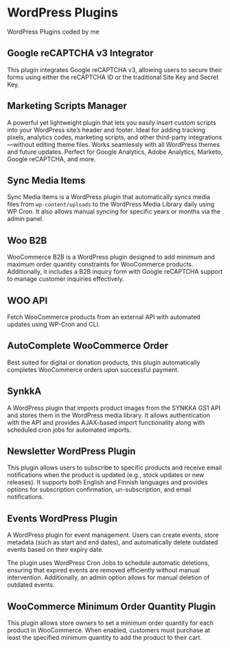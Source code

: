 # WordPress Plugins
WordPress Plugins coded by me

## Google reCAPTCHA v3 Integrator
This plugin integrates Google reCAPTCHA v3, allowing users to secure their forms using either the reCAPTCHA ID or the traditional Site Key and Secret Key.

## Marketing Scripts Manager
A powerful yet lightweight plugin that lets you easily insert custom scripts into your WordPress site’s header and footer. Ideal for adding tracking pixels, analytics codes, marketing scripts, and other third-party integrations—without editing theme files. Works seamlessly with all WordPress themes and future updates. Perfect for Google Analytics, Adobe Analytics, Marketo, Google reCAPTCHA, and more.

## Sync Media Items
Sync Media Items is a WordPress plugin that automatically syncs media files from `wp-content/uploads` to the WordPress Media Library daily using WP Cron. It also allows manual syncing for specific years or months via the admin panel.

## Woo B2B
WooCommerce B2B is a WordPress plugin designed to add minimum and maximum order quantity constraints for WooCommerce products. Additionally, it includes a B2B inquiry form with Google reCAPTCHA support to manage customer inquiries effectively.

## WOO API
Fetch WooCommerce products from an external API with automated updates using WP-Cron and CLI.

## AutoComplete WooCommerce Order
Best suited for digital or donation products, this plugin automatically completes WooCommerce orders upon successful payment.

## SynkkA
A WordPress plugin that imports product images from the SYNKKA GS1 API and stores them in the WordPress media library. It allows authentication with the API and provides AJAX-based import functionality along with scheduled cron jobs for automated imports.

## Newsletter WordPress Plugin
This plugin allows users to subscribe to specific products and receive email notifications when the product is updated (e.g., stock updates or new releases). It supports both English and Finnish languages and provides options for subscription confirmation, un-subscription, and email notifications.

## Events WordPress Plugin
A WordPress plugin for event management. Users can create events, store metadata (such as start and end dates), and automatically delete outdated events based on their expiry date.

The plugin uses WordPress Cron Jobs to schedule automatic deletions, ensuring that expired events are removed efficiently without manual intervention. Additionally, an admin option allows for manual deletion of outdated events.

## WooCommerce Minimum Order Quantity Plugin
This plugin allows store owners to set a minimum order quantity for each product in WooCommerce. When enabled, customers must purchase at least the specified minimum quantity to add the product to their cart.
